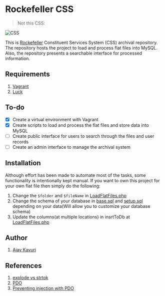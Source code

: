 # Rockefeller CSS
> Not this CSS:

![CSS](http://i.giphy.com/nArBQosm5nXdm.gif)

This is [Rockefeller](https://en.wikipedia.org/wiki/Jay_Rockefeller) Constituent Services System (CSS) archival repository. The repository hosts the project to load and process flat files into MySQL. Also, the repository presents a searchable interface for processed information.

## Requirements
1. [Vagrant](https://www.vagrantup.com/downloads.html)
1. [Luck](http://i.giphy.com/9m9wvjeu3K5c4.gif)

## To-do
- [x] Create a virtual environment with Vagrant
- [x] Create scripts to load and process the flat files and store data into MySQL
- [ ] Create public interface for users to search through the files and user records
- [ ] Create an admin interface to manage the archival system

## Installation
Although effort has been made to automate most of the tasks, some functionality is intentionally kept manual. If you want to own this project for your own flat file then simply do the following:
  1. Change the `$folder` and `$fileName` in [LoadFlatFiles.php](LoadCrsFlatFiles/LoadCrsFlatFiles.php)
  1. Change the schema of your database in [base.sql](sqlFiles/base.sql) and [setup.sql](sqlFiles/setup.sql) depending on your data(Will allow you to customize your database schema)
  1. Update the columns(at multiple locations) in insrtToDb at [LoadFlatFiles.php](LoadCrsFlatFiles/LoadCrsFlatFiles.php)

## Author
1. [Ajay Kavuri](http://pseudoaj.com)

## References
1. [explode vs strtok](http://stackoverflow.com/questions/2528168/whats-the-use-of-function-strtokin-php-how-is-better-than-other-string-functi)
1. [PDO](http://markonphp.com/insert-pdo-prepared-statement/)
1. [Preventing injection with PDO](http://stackoverflow.com/questions/4364686/how-do-i-sanitize-input-with-pdo)
